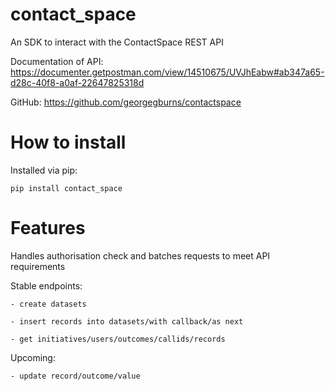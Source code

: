 # contact_space

An SDK to interact with the ContactSpace REST API

Documentation of API: https://documenter.getpostman.com/view/14510675/UVJhEabw#ab347a65-d28c-40f8-a0af-22647825318d 

GitHub: https://github.com/georgegburns/contactspace 

# How to install

Installed via pip:

    pip install contact_space


# Features
Handles authorisation check and batches requests to meet API requirements

Stable endpoints:

    - create datasets
    
    - insert records into datasets/with callback/as next
    
    - get initiatives/users/outcomes/callids/records

Upcoming:

    - update record/outcome/value
